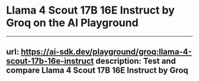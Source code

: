# Llama 4 Scout 17B 16E Instruct by Groq on the AI Playground


---
url: https://ai-sdk.dev/playground/groq:llama-4-scout-17b-16e-instruct
description: Test and compare Llama 4 Scout 17B 16E Instruct by Groq
---
